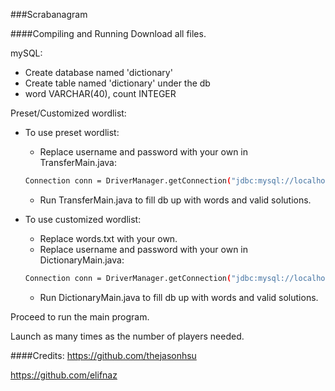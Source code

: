 ###Scrabanagram

####Compiling and Running
Download all files.

mySQL:
  + Create database named 'dictionary'
  + Create table named 'dictionary' under the db
  + word VARCHAR(40), count INTEGER

Preset/Customized wordlist:
  + To use preset wordlist:
    + Replace username and password with your own in TransferMain.java:
    ```bash
    Connection conn = DriverManager.getConnection("jdbc:mysql://localhost/" + DATABASE_NAME, "username", "password");
    ```
    + Run TransferMain.java to fill db up with words and valid solutions.

  + To use customized wordlist:
    + Replace words.txt with your own.
    + Replace username and password with your own in DictionaryMain.java:
    ```bash
    Connection conn = DriverManager.getConnection("jdbc:mysql://localhost/" + DATABASE_NAME, "username", "password");
    ```
    + Run DictionaryMain.java to fill db up with words and valid solutions.

Proceed to run the main program.

Launch as many times as the number of players needed. 

####Credits:
https://github.com/thejasonhsu

https://github.com/elifnaz
